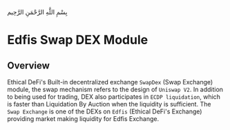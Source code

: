 بِسْمِ اللَّهِ الرَّحْمَنِ الرَّحِيم

# Edfis Swap DEX Module

## Overview

Ethical DeFi's Built-in decentralized exchange `SwapDex` (Swap Exchange) module, the swap mechanism refers to the design of `Uniswap V2`. In addition to being used for trading, DEX also participates in `ECDP liquidation`, which is faster than Liquidation By Auction when the liquidity is sufficient. The `Swap Exchange` is one of the DEXs on `Edfis` (Ethical DeFi's Exchange) providing market making liquidity for Edfis Exchange.
